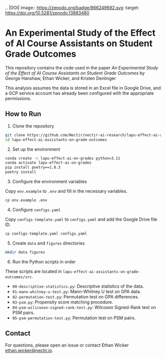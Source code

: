 .. |DOI| image:: https://zenodo.org/badge/866249692.svg
   :target: https://doi.org/10.5281/zenodo.13883480

# An Experimental Study of the Effect of AI Course Assistants on Student Grade Outcomes

This repository contains the code used in the paper *An Experimental Study of the Effect of AI Course Assistants on Student Grade Outcomes* by George Hanshaw, Ethan Wicker, and Kristen Denlinger

This analysis assumes the data is stored in an Excel file in Google Drive, and a GCP service account has already been configured with the appropriate permissions.

## How to Run

1. Clone the repository

```bash
git clone https://github.com/Nectir/nectir-ai-research/lapu-effect-ai-assistants-on-grade-outcomes.git
cd lapu-effect-ai-assistants-on-grade-outcomes
```

2. Set up the environment

```bash
conda create -n lapu-effect-ai-on-grades python=3.11
conda activate lapu-effect-ai-on-grades
pip install poetry==1.8.3
poetry install
```

3. Configure the environment variables

Copy `env.example` to `.env` and fill in the necessary variables.

```bash
cp env.example .env
```

4. Configure `configs.yaml`

Copy `configs-template.yaml` to `configs.yaml` and add the Google Drive file ID.

```bash
cp configs-template.yaml configs.yaml
```

5. Create `data` and `figures` directories

```bash
mkdir data figures 
```

6. Run the Python scripts in order

These scripts are located in `lapu-effect-ai-assistants-on-grade-outcomes/src`.

- `00-descriptive-statistics.py`: Descriptive statistics of the data.
- `01-mann-whitney-u-test.py`: Mann-Whitney U test on GPA data.
- `02-permutation-test.py`: Permutation test on GPA differences.
- `03-psm.py`: Propensity score matching procedure.
- `04-psm-wilicoxon-signed-rank-test.py`: Wilcoxon Signed-Rank test on PSM pairs.
- `05-psm-permutation-test.py`: Permutation test on PSM pairs.

## Contact

For questions, please open an issue or contact Ethan Wicker <ethan.wicker@nectir.io>.
